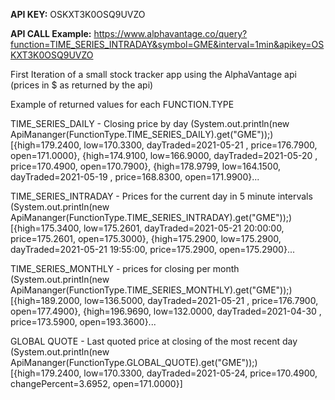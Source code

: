 **API KEY:** OSKXT3K0OSQ9UVZO

**API CALL Example:**
https://www.alphavantage.co/query?function=TIME_SERIES_INTRADAY&symbol=GME&interval=1min&apikey=OSKXT3K0OSQ9UVZO

First Iteration of a small  stock tracker app using the AlphaVantage api (prices in $ as returned by the api)

Example of returned values for each FUNCTION.TYPE

TIME_SERIES_DAILY - Closing price by day
(System.out.println(new ApiMananger(FunctionType.TIME_SERIES_DAILY).get("GME"));)
[{high=179.2400, low=170.3300, dayTraded=2021-05-21 , price=176.7900, open=171.0000}, {high=174.9100, low=166.9000, dayTraded=2021-05-20 , price=170.4900, open=170.7900}, {high=178.9799, low=164.1500, dayTraded=2021-05-19 , price=168.8300, open=171.9900}...


TIME_SERIES_INTRADAY - Prices for the current day in 5 minute intervals
(System.out.println(new ApiMananger(FunctionType.TIME_SERIES_INTRADAY).get("GME"));)
[{high=175.3400, low=175.2601, dayTraded=2021-05-21 20:00:00, price=175.2601, open=175.3000}, {high=175.2900, low=175.2900, dayTraded=2021-05-21 19:55:00, price=175.2900, open=175.2900}...

TIME_SERIES_MONTHLY -  prices for closing per month
(System.out.println(new ApiMananger(FunctionType.TIME_SERIES_MONTHLY).get("GME"));)
[{high=189.2000, low=136.5000, dayTraded=2021-05-21 , price=176.7900, open=177.4900}, {high=196.9690, low=132.0000, dayTraded=2021-04-30 , price=173.5900, open=193.3600}...


GLOBAL QUOTE - Last quoted price at closing of the most recent day
(System.out.println(new ApiMananger(FunctionType.GLOBAL_QUOTE).get("GME"));)
[{high=179.2400, low=170.3300, dayTraded=2021-05-24, price=170.4900, changePercent=3.6952, open=171.0000}]
